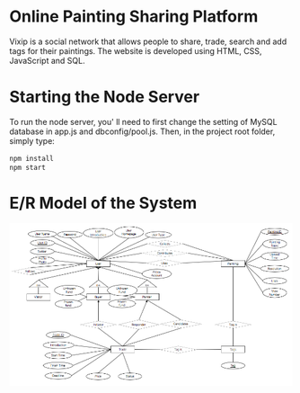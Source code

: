# Online Painting Sharing Platform
Vixip is a social network that allows people to share, trade, search and add tags for their paintings. The website is developed using HTML, CSS, JavaScript and SQL.
# Starting the Node Server
To run the node server, you' ll need to first change the setting of MySQL database in app.js and dbconfig/pool.js. Then, in the project root folder, simply type:
```
npm install
npm start
```

# E/R Model of the System
![](https://github.com/chyacinth/MarkdownPhotos/blob/master/vixip/er_graph.png?raw=true)
